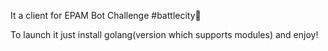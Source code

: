 It a client for EPAM Bot Challenge #battlecity🤖

To launch it just install golang(version which supports modules) and enjoy!
